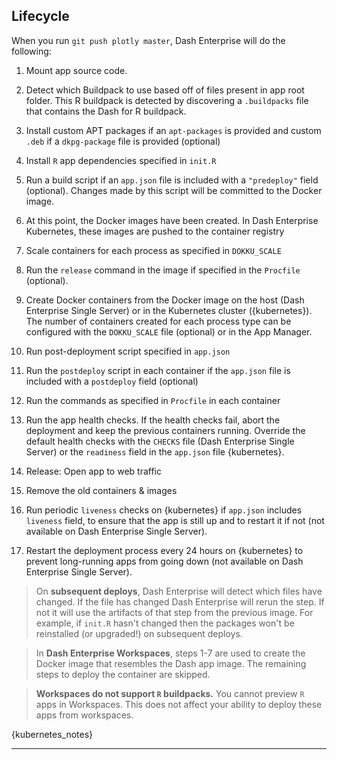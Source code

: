 ## Lifecycle

When you run `git push plotly master`, Dash Enterprise will do the following:
  
1. Mount app source code.
2. Detect which Buildpack to use based off of files present in app root folder. This R buildpack is detected by discovering a  `.buildpacks` file that contains the Dash for R buildpack.

3. Install custom APT packages if an `apt-packages` is provided and custom `.deb` if a `dkpg-package` file is provided (optional)
4. Install `R` app dependencies specified in `init.R`
5. Run a build script if an `app.json` file is included with a `"predeploy"` field (optional). Changes made by this script will be committed to the Docker 
image.
6. At this point, the Docker images have been created. In Dash Enterprise 
Kubernetes, these images are pushed to the container registry
7. Scale containers for each process as specified in `DOKKU_SCALE`
8. Run the `release` command in the image if specified in the `Procfile` (optional).
9. Create Docker containers from the Docker image on the host (Dash Enterprise 
Single Server) or in the Kubernetes cluster ({kubernetes}). The number of containers created for each process type can be configured with the `DOKKU_SCALE` file (optional) or in the App Manager.
10. Run post-deployment script specified in `app.json`
11. Run the `postdeploy` script in each container if the `app.json` file is included with a `postdeploy` field (optional)
12. Run the commands as specified in `Procfile` in each container
13. Run the app health checks. If the health checks fail, abort the deployment and 
keep the previous containers running. Override the default health checks with 
the `CHECKS` file (Dash Enterprise Single Server) or the `readiness` field in 
the `app.json` file {kubernetes}.
14. Release: Open app to web traffic
15. Remove the old containers & images
16. Run periodic `liveness` checks on {kubernetes} if `app.json` includes `liveness` field, to ensure that 
the app is still up and to restart it if not (not available on Dash Enterprise 
Single Server).
17. Restart the deployment process every 24 hours on {kubernetes} to prevent long-running apps from going down (not available on Dash Enterprise Single Server).


> On **subsequent deploys**, Dash Enterprise will detect which files have changed. If the file has
> changed Dash Enterprise will rerun the step. If not it will use the artifacts of that step from the previous image.
> For example, if `init.R` hasn't changed then the packages won't be reinstalled (or upgraded!) on subsequent deploys.


> In **Dash Enterprise Workspaces**, steps 1-7 are used to create the Docker image that 
> resembles the Dash app image.  The remaining steps to deploy the container are skipped.


> **Workspaces do not support `R` buildpacks.** You cannot preview `R` apps in Workspaces.
> This does not affect your ability to deploy these apps from workspaces.



{kubernetes_notes}

---
